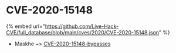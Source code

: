 # CVE-2020-15148
{% embed url="https://github.com/Live-Hack-CVE/full_database/blob/main/cves/2020/CVE-2020-15148.json" %}

* Maskhe ~> [CVE-2020-15148-bypasses](https://www.alice-snow.ru/2020/database/cve-2020-15148/cve-2020-15148-bypasses-maskhe)